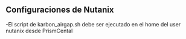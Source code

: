 ## Configuraciones de Nutanix

-El script de karbon_airgap.sh debe ser ejecutado en el home del user nutanix desde PrismCental


